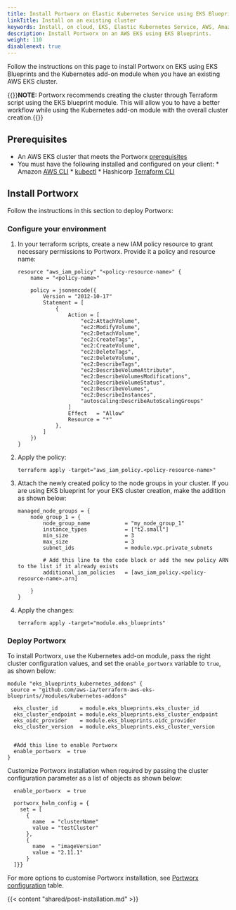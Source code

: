 ```yaml
---
title: Install Portworx on Elastic Kubernetes Service using EKS Blueprints on an existing EKS cluster
linkTitle: Install on an existing cluster
keywords: Install, on cloud, EKS, Elastic Kubernetes Service, AWS, Amazon Web Services, Kubernetes, k8s, EKS Blueprint
description: Install Portworx on an AWS EKS using EKS Blueprints.
weight: 110
disablenext: true
---
```


Follow the instructions on this page to install Portworx on EKS using EKS Blueprints and the Kubernetes add-on module when you have an existing AWS EKS cluster.

{{<info>}}**NOTE:** Portworx recommends creating the cluster through Terraform script using the EKS blueprint module. This will allow you to have a better workflow while using the Kubernetes add-on module with the overall cluster creation.{{</info>}}


## Prerequisites

* An AWS EKS cluster that meets the Portworx [prerequisites](/install-portworx/prerequisites/)
* You must have the following installed and configured on your client:
	   * Amazon [AWS CLI](https://docs.aws.amazon.com/cli/latest/userguide/getting-started-install.html)
	   * [kubectl](https://kubernetes.io/docs/tasks/tools/)
	   * Hashicorp [Terraform CLI](https://learn.hashicorp.com/tutorials/terraform/install-cli)

## Install Portworx 

Follow the instructions in this section to deploy Portworx:

### Configure your environment

1. In your terraform scripts, create a new IAM policy resource to grant necessary permissions to Portworx. Provide it a policy and resource name:

    ```text 
    resource "aws_iam_policy" "<policy-resource-name>" {
        name = "<policy-name>"

        policy = jsonencode({
            Version = "2012-10-17"
            Statement = [
                {
                    Action = [
                        "ec2:AttachVolume",
                        "ec2:ModifyVolume",
                        "ec2:DetachVolume",
                        "ec2:CreateTags",
                        "ec2:CreateVolume",
                        "ec2:DeleteTags",
                        "ec2:DeleteVolume",
                        "ec2:DescribeTags",
                        "ec2:DescribeVolumeAttribute",
                        "ec2:DescribeVolumesModifications",
                        "ec2:DescribeVolumeStatus",
                        "ec2:DescribeVolumes",
                        "ec2:DescribeInstances",
                        "autoscaling:DescribeAutoScalingGroups"
                    ]
                    Effect   = "Allow"
                    Resource = "*"
                },
            ]
        })
    }
    ```
2. Apply the policy:

    ```text 
    terraform apply -target="aws_iam_policy.<policy-resource-name>"
    ```

3. Attach the newly created policy to the node groups in your cluster. If you are using EKS blueprint for your EKS cluster creation, make the addition as shown below:

    ```text
    managed_node_groups = {
        node_group_1 = {
            node_group_name           = "my_node_group_1"
            instance_types            = ["t2.small"]
            min_size                  = 3
            max_size                  = 3
            subnet_ids                = module.vpc.private_subnets

            # Add this line to the code block or add the new policy ARN to the list if it already exists
            additional_iam_policies   = [aws_iam_policy.<policy-resource-name>.arn]

        }
    }
    ```
4. Apply the changes:

    ```text
    terraform apply -target="module.eks_blueprints"
    ```


### Deploy Portworx

To install Portworx, use the Kubernetes add-on module, pass the right cluster configuration values, and set the `enable_portworx` variable to `true`, as shown below:

```text
module "eks_blueprints_kubernetes_addons" {
 source = "github.com/aws-ia/terraform-aws-eks-blueprints//modules/kubernetes-addons"

  eks_cluster_id       = module.eks_blueprints.eks_cluster_id
  eks_cluster_endpoint = module.eks_blueprints.eks_cluster_endpoint
  eks_oidc_provider    = module.eks_blueprints.oidc_provider
  eks_cluster_version  = module.eks_blueprints.eks_cluster_version


  #Add this line to enable Portworx      
  enable_portworx  = true
}
```

Customize Portworx installation when required by passing the cluster configuration parameter as a list of objects as shown below:

```text
  enable_portworx  = true

  portworx_helm_config = {
    set = [
      {
        name  = "clusterName"
        value = "testCluster"
      },
      {
        name  = "imageVersion"
        value = "2.11.1"
      }
  ]}}
```
For more options to customise Portworx installation, see [Portworx configuration](https://github.com/portworx/terraform-eksblueprints-portworx-addon/tree/main/blueprint/portworx_with_iam_policy#portworx-configuration) table.

{{< content "shared/post-installation.md" >}}







